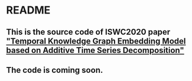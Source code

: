 README
===========================
## This is the source code of ISWC2020 paper ["Temporal Knowledge Graph Embedding Model based on Additive Time Series Decomposition"](https://arxiv.org/pdf/1911.07893.pdf)
## The code is coming soon.
